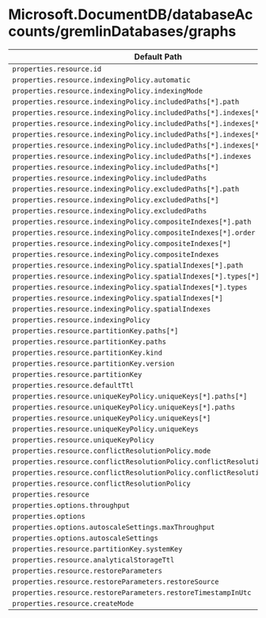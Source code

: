 # Microsoft.DocumentDB/databaseAccounts/gremlinDatabases/graphs

| Default Path | Alias |
|---|---|
| `properties.resource.id` | `Microsoft.DocumentDB/databaseAccounts/gremlinDatabases/graphs/resource.id` |
| `properties.resource.indexingPolicy.automatic` | `Microsoft.DocumentDB/databaseAccounts/gremlinDatabases/graphs/resource.indexingPolicy.automatic` |
| `properties.resource.indexingPolicy.indexingMode` | `Microsoft.DocumentDB/databaseAccounts/gremlinDatabases/graphs/resource.indexingPolicy.indexingMode` |
| `properties.resource.indexingPolicy.includedPaths[*].path` | `Microsoft.DocumentDB/databaseAccounts/gremlinDatabases/graphs/resource.indexingPolicy.includedPaths[*].path` |
| `properties.resource.indexingPolicy.includedPaths[*].indexes[*].dataType` | `Microsoft.DocumentDB/databaseAccounts/gremlinDatabases/graphs/resource.indexingPolicy.includedPaths[*].indexes[*].dataType` |
| `properties.resource.indexingPolicy.includedPaths[*].indexes[*].precision` | `Microsoft.DocumentDB/databaseAccounts/gremlinDatabases/graphs/resource.indexingPolicy.includedPaths[*].indexes[*].precision` |
| `properties.resource.indexingPolicy.includedPaths[*].indexes[*].kind` | `Microsoft.DocumentDB/databaseAccounts/gremlinDatabases/graphs/resource.indexingPolicy.includedPaths[*].indexes[*].kind` |
| `properties.resource.indexingPolicy.includedPaths[*].indexes[*]` | `Microsoft.DocumentDB/databaseAccounts/gremlinDatabases/graphs/resource.indexingPolicy.includedPaths[*].indexes[*]` |
| `properties.resource.indexingPolicy.includedPaths[*].indexes` | `Microsoft.DocumentDB/databaseAccounts/gremlinDatabases/graphs/resource.indexingPolicy.includedPaths[*].indexes` |
| `properties.resource.indexingPolicy.includedPaths[*]` | `Microsoft.DocumentDB/databaseAccounts/gremlinDatabases/graphs/resource.indexingPolicy.includedPaths[*]` |
| `properties.resource.indexingPolicy.includedPaths` | `Microsoft.DocumentDB/databaseAccounts/gremlinDatabases/graphs/resource.indexingPolicy.includedPaths` |
| `properties.resource.indexingPolicy.excludedPaths[*].path` | `Microsoft.DocumentDB/databaseAccounts/gremlinDatabases/graphs/resource.indexingPolicy.excludedPaths[*].path` |
| `properties.resource.indexingPolicy.excludedPaths[*]` | `Microsoft.DocumentDB/databaseAccounts/gremlinDatabases/graphs/resource.indexingPolicy.excludedPaths[*]` |
| `properties.resource.indexingPolicy.excludedPaths` | `Microsoft.DocumentDB/databaseAccounts/gremlinDatabases/graphs/resource.indexingPolicy.excludedPaths` |
| `properties.resource.indexingPolicy.compositeIndexes[*].path` | `Microsoft.DocumentDB/databaseAccounts/gremlinDatabases/graphs/resource.indexingPolicy.compositeIndexes[*].path` |
| `properties.resource.indexingPolicy.compositeIndexes[*].order` | `Microsoft.DocumentDB/databaseAccounts/gremlinDatabases/graphs/resource.indexingPolicy.compositeIndexes[*].order` |
| `properties.resource.indexingPolicy.compositeIndexes[*]` | `Microsoft.DocumentDB/databaseAccounts/gremlinDatabases/graphs/resource.indexingPolicy.compositeIndexes[*]` |
| `properties.resource.indexingPolicy.compositeIndexes` | `Microsoft.DocumentDB/databaseAccounts/gremlinDatabases/graphs/resource.indexingPolicy.compositeIndexes` |
| `properties.resource.indexingPolicy.spatialIndexes[*].path` | `Microsoft.DocumentDB/databaseAccounts/gremlinDatabases/graphs/resource.indexingPolicy.spatialIndexes[*].path` |
| `properties.resource.indexingPolicy.spatialIndexes[*].types[*]` | `Microsoft.DocumentDB/databaseAccounts/gremlinDatabases/graphs/resource.indexingPolicy.spatialIndexes[*].types[*]` |
| `properties.resource.indexingPolicy.spatialIndexes[*].types` | `Microsoft.DocumentDB/databaseAccounts/gremlinDatabases/graphs/resource.indexingPolicy.spatialIndexes[*].types` |
| `properties.resource.indexingPolicy.spatialIndexes[*]` | `Microsoft.DocumentDB/databaseAccounts/gremlinDatabases/graphs/resource.indexingPolicy.spatialIndexes[*]` |
| `properties.resource.indexingPolicy.spatialIndexes` | `Microsoft.DocumentDB/databaseAccounts/gremlinDatabases/graphs/resource.indexingPolicy.spatialIndexes` |
| `properties.resource.indexingPolicy` | `Microsoft.DocumentDB/databaseAccounts/gremlinDatabases/graphs/resource.indexingPolicy` |
| `properties.resource.partitionKey.paths[*]` | `Microsoft.DocumentDB/databaseAccounts/gremlinDatabases/graphs/resource.partitionKey.paths[*]` |
| `properties.resource.partitionKey.paths` | `Microsoft.DocumentDB/databaseAccounts/gremlinDatabases/graphs/resource.partitionKey.paths` |
| `properties.resource.partitionKey.kind` | `Microsoft.DocumentDB/databaseAccounts/gremlinDatabases/graphs/resource.partitionKey.kind` |
| `properties.resource.partitionKey.version` | `Microsoft.DocumentDB/databaseAccounts/gremlinDatabases/graphs/resource.partitionKey.version` |
| `properties.resource.partitionKey` | `Microsoft.DocumentDB/databaseAccounts/gremlinDatabases/graphs/resource.partitionKey` |
| `properties.resource.defaultTtl` | `Microsoft.DocumentDB/databaseAccounts/gremlinDatabases/graphs/resource.defaultTtl` |
| `properties.resource.uniqueKeyPolicy.uniqueKeys[*].paths[*]` | `Microsoft.DocumentDB/databaseAccounts/gremlinDatabases/graphs/resource.uniqueKeyPolicy.uniqueKeys[*].paths[*]` |
| `properties.resource.uniqueKeyPolicy.uniqueKeys[*].paths` | `Microsoft.DocumentDB/databaseAccounts/gremlinDatabases/graphs/resource.uniqueKeyPolicy.uniqueKeys[*].paths` |
| `properties.resource.uniqueKeyPolicy.uniqueKeys[*]` | `Microsoft.DocumentDB/databaseAccounts/gremlinDatabases/graphs/resource.uniqueKeyPolicy.uniqueKeys[*]` |
| `properties.resource.uniqueKeyPolicy.uniqueKeys` | `Microsoft.DocumentDB/databaseAccounts/gremlinDatabases/graphs/resource.uniqueKeyPolicy.uniqueKeys` |
| `properties.resource.uniqueKeyPolicy` | `Microsoft.DocumentDB/databaseAccounts/gremlinDatabases/graphs/resource.uniqueKeyPolicy` |
| `properties.resource.conflictResolutionPolicy.mode` | `Microsoft.DocumentDB/databaseAccounts/gremlinDatabases/graphs/resource.conflictResolutionPolicy.mode` |
| `properties.resource.conflictResolutionPolicy.conflictResolutionPath` | `Microsoft.DocumentDB/databaseAccounts/gremlinDatabases/graphs/resource.conflictResolutionPolicy.conflictResolutionPath` |
| `properties.resource.conflictResolutionPolicy.conflictResolutionProcedure` | `Microsoft.DocumentDB/databaseAccounts/gremlinDatabases/graphs/resource.conflictResolutionPolicy.conflictResolutionProcedure` |
| `properties.resource.conflictResolutionPolicy` | `Microsoft.DocumentDB/databaseAccounts/gremlinDatabases/graphs/resource.conflictResolutionPolicy` |
| `properties.resource` | `Microsoft.DocumentDB/databaseAccounts/gremlinDatabases/graphs/resource` |
| `properties.options.throughput` | `Microsoft.DocumentDB/databaseAccounts/gremlinDatabases/graphs/options.throughput` |
| `properties.options` | `Microsoft.DocumentDB/databaseAccounts/gremlinDatabases/graphs/options` |
| `properties.options.autoscaleSettings.maxThroughput` | `Microsoft.DocumentDB/databaseAccounts/gremlinDatabases/graphs/options.autoscaleSettings.maxThroughput` |
| `properties.options.autoscaleSettings` | `Microsoft.DocumentDB/databaseAccounts/gremlinDatabases/graphs/options.autoscaleSettings` |
| `properties.resource.partitionKey.systemKey` | `Microsoft.DocumentDB/databaseAccounts/gremlinDatabases/graphs/resource.partitionKey.systemKey` |
| `properties.resource.analyticalStorageTtl` | `Microsoft.DocumentDB/databaseAccounts/gremlinDatabases/graphs/resource.analyticalStorageTtl` |
| `properties.resource.restoreParameters` | `Microsoft.DocumentDB/databaseAccounts/gremlinDatabases/graphs/resource.restoreParameters` |
| `properties.resource.restoreParameters.restoreSource` | `Microsoft.DocumentDB/databaseAccounts/gremlinDatabases/graphs/resource.restoreParameters.restoreSource` |
| `properties.resource.restoreParameters.restoreTimestampInUtc` | `Microsoft.DocumentDB/databaseAccounts/gremlinDatabases/graphs/resource.restoreParameters.restoreTimestampInUtc` |
| `properties.resource.createMode` | `Microsoft.DocumentDB/databaseAccounts/gremlinDatabases/graphs/resource.createMode` |

